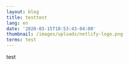 ```yaml
---
layout: blog
title: testtest
lang: en
date: '2020-03-15T18:53:43-04:00'
thumbnail: /images/uploads/netlify-logo.png
terms: test
---
```

test
